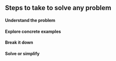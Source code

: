 ## Steps to take to solve any problem
#### Understand the problem
#### Explore concrete examples
#### Break it down
#### Solve or simplify
